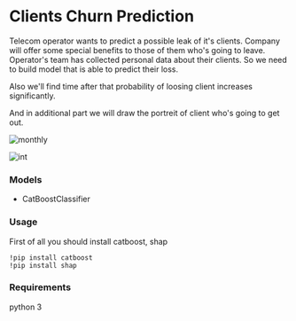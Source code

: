 # Clients Churn Prediction

Telecom operator wants to predict a possible leak of it's clients. Company will offer some special benefits to those of them who's going to leave. Operator's team has collected personal data about their clients. So we need to build model that is able to predict their loss. 

Also we'll find time after that probability of loosing client increases significantly.

And in additional part we will draw the portreit of client who's going to get out.

![monthly](https://user-images.githubusercontent.com/92801594/153714028-a76b1f99-6277-4bd6-b552-6396891ede1b.jpg)

![int](https://user-images.githubusercontent.com/92801594/153714051-273d0626-7a0e-4774-8498-e3f8b1c17a7c.jpg)

### Models
- CatBoostClassifier

### Usage
First of all you should install catboost, shap

```
!pip install catboost
!pip install shap
```

### Requirements

python 3
